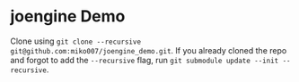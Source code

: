 # joengine Demo

Clone using `git clone --recursive git@github.com:miko007/joengine_demo.git`.
If you already cloned the repo and forgot to add the `--recursive` flag, run
`git submodule update --init --recursive`.
